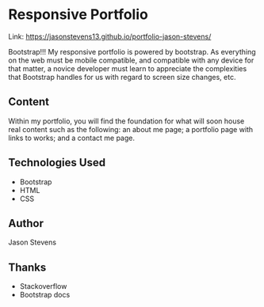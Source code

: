 # Responsive Portfolio

Link: https://jasonstevens13.github.io/portfolio-jason-stevens/

Bootstrap!!! My responsive portfolio is powered by bootstrap. As 
everything on the web must be mobile compatible, and compatible with any device for that matter, a novice developer must learn to appreciate the complexities that Bootstrap handles for us with regard to screen size changes, etc.

## Content
Within my portfolio, you will find the foundation for what will soon house real content such as the following: an about me page; a portfolio page with links to works; and a contact me page.

## Technologies Used
- Bootstrap
- HTML
- CSS

## Author
Jason Stevens

## Thanks
- Stackoverflow
- Bootstrap docs

